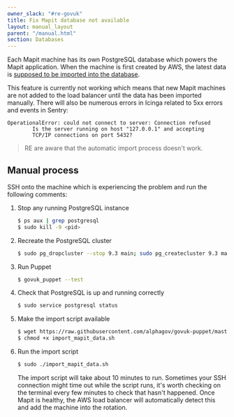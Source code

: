 ```yaml
---
owner_slack: "#re-govuk"
title: Fix Mapit database not available
layout: manual_layout
parent: "/manual.html"
section: Databases
---
```


Each Mapit machine has its own PostgreSQL database which powers the Mapit
application. When the machine is first created by AWS, the latest data is
[supposed to be imported into the database][autoimport].

[autoimport]: https://github.com/alphagov/govuk-puppet/pull/9657

This feature is currently not working which means that new Mapit machines are
not added to the load balancer until the data has been imported manually. There
will also be numerous errors in Icinga related to 5xx errors and events in
Sentry:

```
OperationalError: could not connect to server: Connection refused
        Is the server running on host "127.0.0.1" and accepting
        TCP/IP connections on port 5432?
```

> RE are aware that the automatic import process doesn't work.

## Manual process

SSH onto the machine which is experiencing the problem and run the following
comments:

1. Stop any running PostgreSQL instance

   ```sh
   $ ps aux | grep postgresql
   $ sudo kill -9 <pid>
   ```

1. Recreate the PostgreSQL cluster

   ```sh
   $ sudo pg_dropcluster --stop 9.3 main; sudo pg_createcluster 9.3 main
   ```

1. Run Puppet

   ```sh
   $ govuk_puppet --test
   ```

1. Check that PostgreSQL is up and running correctly

   ```sh
   $ sudo service postgresql status
   ```

1. Make the import script available

   ```sh
   $ wget https://raw.githubusercontent.com/alphagov/govuk-puppet/master/modules/govuk/files/etc/govuk/import_mapit_data.sh
   $ chmod +x import_mapit_data.sh
   ```

1. Run the import script

   ```sh
   $ sudo ./import_mapit_data.sh
   ```

   The import script will take about 10 minutes to run. Sometimes your SSH
   connection might time out while the script runs, it's worth checking on the
   terminal every few minutes to check that hasn't happened. Once Mapit is
   healthy, the AWS load balancer will automatically detect this and add the
   machine into the rotation.
